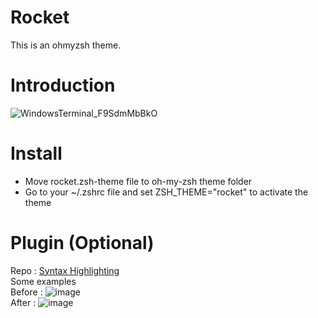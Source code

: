 # Rocket
This is an ohmyzsh theme.
# Introduction
![WindowsTerminal_F9SdmMbBkO](https://user-images.githubusercontent.com/52054482/181861038-e6b9ca1d-78af-4ff3-bc3a-5dcb190ed950.png)
# Install
* Move rocket.zsh-theme file to oh-my-zsh theme folder
* Go to your ~/.zshrc file and set ZSH_THEME="rocket" to activate the theme
# Plugin (Optional)
Repo    : [Syntax Highlighting](github.com/zsh-users/zsh-syntax-highlighting)<br />
Some examples<br />
Before  : ![image](https://user-images.githubusercontent.com/52054482/181861508-3041e8ee-6972-4fe1-86ee-8b3c844ba5a1.png)<br />
After   : ![image](https://user-images.githubusercontent.com/52054482/181861335-eb02b66c-28c7-4d19-8c6d-8fedb4e3b5e5.png)
